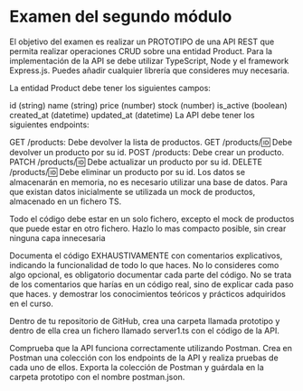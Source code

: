 # Examen del segundo módulo

El objetivo del examen es realizar un PROTOTIPO de una API REST que permita realizar operaciones CRUD sobre una entidad Product. Para la implementación de la API se debe utilizar TypeScript, Node y el framework Express.js. Puedes añadir cualquier librería que consideres muy necesaria.

La entidad Product debe tener los siguientes campos:

id (string)
name (string)
price (number)
stock (number)
is_active (boolean)
created_at (datetime)
updated_at (datetime)
La API debe tener los siguientes endpoints:

GET /products: Debe devolver la lista de productos.
GET /products/:id: Debe devolver un producto por su id.
POST /products: Debe crear un producto.
PATCH /products/:id: Debe actualizar un producto por su id.
DELETE /products/:id: Debe eliminar un producto por su id.
Los datos se almacenarán en memoria, no es necesario utilizar una base de datos. Para que existan datos inicialmente se utilizada un mock de productos, almacenado en un fichero TS.

Todo el código debe estar en un solo fichero, excepto el mock de productos que puede estar en otro fichero. Hazlo lo mas compacto posible, sin crear ninguna capa innecesaria

Documenta el código EXHAUSTIVAMENTE con comentarios explicativos, indicando la funcionalidad de todo lo que haces. No lo consideres como algo opcional, es obligatorio documentar cada parte del código. No se trata de los comentarios que harías en un código real, sino de explicar cada paso que haces. y demostrar los conocimientos teóricos y prácticos adquiridos en el curso.

Dentro de tu repositorio de GitHub, crea una carpeta llamada prototipo y dentro de ella crea un fichero llamado server1.ts con el código de la API.

Comprueba que la API funciona correctamente utilizando Postman. Crea en Postman una colección con los endpoints de la API y realiza pruebas de cada uno de ellos. Exporta la colección de Postman y guárdala en la carpeta prototipo con el nombre postman.json.
